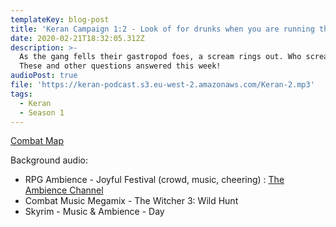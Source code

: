 ```yaml
---
templateKey: blog-post
title: 'Keran Campaign 1:2 - Look of for drunks when you are running through a city'
date: 2020-02-21T18:32:05.312Z
description: >-
  As the gang fells their gastropod foes, a scream rings out. Who screamed? Why?
  These and other questions answered this week!
audioPost: true
file: 'https://keran-podcast.s3.eu-west-2.amazonaws.com/Keran-2.mp3'
tags:
  - Keran
  - Season 1
---
```

[Combat Map](https://keran-podcast.s3.eu-west-2.amazonaws.com/Eastwind+close.jpg)

Background audio:

* RPG Ambience - Joyful Festival (crowd, music, cheering) : [The Ambience Channel](https://www.youtube.com/channel/UCTNNCo2ed-rpuCuSLB7qYfw)
* Combat Music Megamix - The Witcher 3: Wild Hunt
* Skyrim - Music & Ambience - Day
